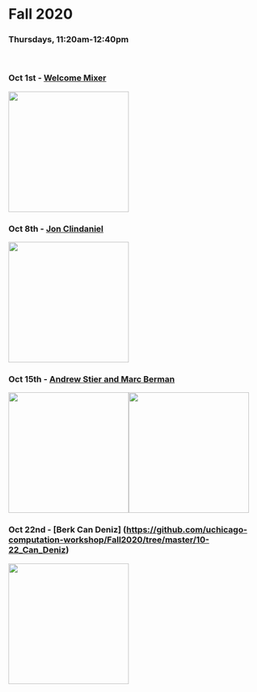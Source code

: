 # Fall 2020
### Thursdays, 11:20am-12:40pm

<br>

### Oct 1st - [Welcome Mixer](https://github.com/uchicago-computation-workshop/Fall2020/tree/master/fall2020mixer)

<div><img src="https://avatars3.githubusercontent.com/u/32048906?s=200&v=4" width="238" height="238"></div>



### Oct 8th - [Jon Clindaniel](https://github.com/uchicago-computation-workshop/Fall2020/tree/master/10-08_Clindaniel)

<div><img src="https://macss.uchicago.edu/sites/macss.uchicago.edu/files/styles/columnwidth-wider/public/uploads/images/Screenshot%202019-09-23%2010.58.34.png?itok=ULCExQwo" width="238" height="238"></div>



### Oct 15th - [Andrew Stier and Marc Berman](https://github.com/uchicago-computation-workshop/Fall2020/tree/master/10-15_Stier_Berman)

<div><img src="https://psychology.uchicago.edu/sites/psychology.uchicago.edu/files/styles/columnwidth-wider/public/uploads/images/4083.jpeg?itok=9c_eQIix" width="238" height="238"><img src="https://macss.uchicago.edu/sites/macss.uchicago.edu/files/styles/columnwidth-wider/public/uploads/images/Screen%20Shot%202018-06-27%20at%2011.09.43%20AM.png?itok=WqfiFvS_" width="238" height="238"></div>



### Oct 22nd - [Berk Can Deniz] (https://github.com/uchicago-computation-workshop/Fall2020/tree/master/10-22_Can_Deniz)

<div><img src="https://berkcdeniz.info/" width="238" height="238"></div>



